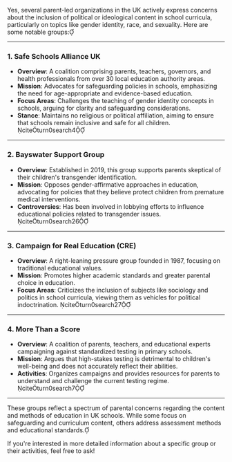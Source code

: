 Yes, several parent-led organizations in the UK actively express concerns about the inclusion of political or ideological content in school curricula, particularly on topics like gender identity, race, and sexuality. Here are some notable groups:

---

### 1. **Safe Schools Alliance UK**
- **Overview**: A coalition comprising parents, teachers, governors, and health professionals from over 30 local education authority areas.
- **Mission**: Advocates for safeguarding policies in schools, emphasizing the need for age-appropriate and evidence-based education.
- **Focus Areas**: Challenges the teaching of gender identity concepts in schools, arguing for clarity and safeguarding considerations.
- **Stance**: Maintains no religious or political affiliation, aiming to ensure that schools remain inclusive and safe for all children. citeturn0search4

---

### 2. **Bayswater Support Group**
- **Overview**: Established in 2019, this group supports parents skeptical of their children's transgender identification.
- **Mission**: Opposes gender-affirmative approaches in education, advocating for policies that they believe protect children from premature medical interventions.
- **Controversies**: Has been involved in lobbying efforts to influence educational policies related to transgender issues. citeturn0search26

---

### 3. **Campaign for Real Education (CRE)**
- **Overview**: A right-leaning pressure group founded in 1987, focusing on traditional educational values.
- **Mission**: Promotes higher academic standards and greater parental choice in education.
- **Focus Areas**: Criticizes the inclusion of subjects like sociology and politics in school curricula, viewing them as vehicles for political indoctrination. citeturn0search27

---

### 4. **More Than a Score**
- **Overview**: A coalition of parents, teachers, and educational experts campaigning against standardized testing in primary schools.
- **Mission**: Argues that high-stakes testing is detrimental to children's well-being and does not accurately reflect their abilities.
- **Activities**: Organizes campaigns and provides resources for parents to understand and challenge the current testing regime. citeturn0search7

---

These groups reflect a spectrum of parental concerns regarding the content and methods of education in UK schools. While some focus on safeguarding and curriculum content, others address assessment methods and educational standards.

If you're interested in more detailed information about a specific group or their activities, feel free to ask! 